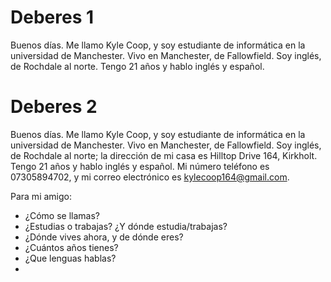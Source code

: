 # Deberes 1
Buenos días. Me llamo Kyle Coop, y soy estudiante de informática en la universidad de Manchester. Vivo en Manchester, de Fallowfield. Soy inglés, de Rochdale al norte. Tengo 21 años y hablo inglés y español.

# Deberes 2
Buenos días. Me llamo Kyle Coop, y soy estudiante de informática en la universidad de Manchester. Vivo en Manchester, de Fallowfield. Soy inglés, de Rochdale al norte; la dirección de mi casa es Hilltop Drive 164, Kirkholt. Tengo 21 años y hablo inglés y español. Mi número teléfono es 07305894702, y mi correo electrónico es kylecoop164@gmail.com.

Para mi amigo:
- ¿Cómo se llamas?
- ¿Estudias o trabajas? ¿Y dónde estudia/trabajas? 
- ¿Dónde vives ahora, y de dónde eres? 
- ¿Cuántos años tienes?
- ¿Que lenguas hablas?
- 